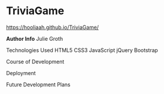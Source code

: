 # TriviaGame
https://hooliaah.github.io/TriviaGame/

<strong>Author Info</strong>
Julie Groth

Technologies Used
HTML5
CSS3
JavaScript
jQuery
Bootstrap

Course of Development

Deployment 

Future Development Plans
